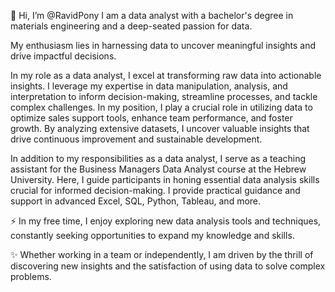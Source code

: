 👋 Hi, I’m @RavidPony
I am a data analyst with a bachelor's degree in materials engineering and a deep-seated passion for data.

  My enthusiasm lies in harnessing data to uncover meaningful insights and drive impactful decisions.
  
In my role as a data analyst, I excel at transforming raw data into actionable insights.
  I leverage my expertise in data manipulation, analysis, and interpretation to inform decision-making, streamline processes, and tackle complex challenges.
  In my position, I play a crucial role in utilizing data to optimize sales support tools, enhance team performance, and foster growth. By analyzing extensive datasets, I uncover valuable insights that drive continuous improvement and sustainable development.
  
  In addition to my responsibilities as a data analyst, I serve as a teaching assistant for the Business Managers Data Analyst course at the Hebrew University. Here, I guide participants in honing essential data analysis skills crucial for informed decision-making. 
  I provide practical guidance and support in advanced Excel, SQL, Python, Tableau, and more.

⚡ In my free time, I enjoy exploring new data analysis tools and techniques, constantly seeking opportunities to expand my knowledge and skills.

✨ Whether working in a team or independently, I am driven by the thrill of discovering new insights and the satisfaction of using data to solve complex problems.

 
